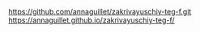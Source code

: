 https://github.com/annaguillet/zakrivayuschiy-teg-f.git
https://annaguillet.github.io/zakrivayuschiy-teg-f/